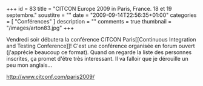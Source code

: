 +++
id = 83
title = "CITCON Europe 2009 in Paris, France. 18 et 19 septembre."
soustitre = ""
date = "2009-09-14T22:56:35+01:00"
categories = [ "Conférences" ]
description = ""
comments = true
thumbnail = "/images/arton83.jpg"
+++

<div class="chapo"></div>
Vendredi soir débutera la conférence CITCON Paris[[Continuous Integration and Testing Conference]]! C'est une conférence organisée en forum ouvert (j'apprécie beaucoup ce format). Quand on regarde la liste des personnes inscrites, ça promet d'être très interessant. Il va falloir que je dérouille un peu mon anglais...

http://www.citconf.com/paris2009/
